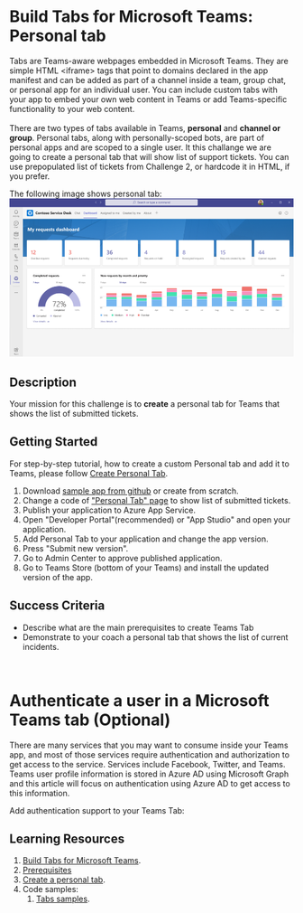 # Build Tabs for Microsoft Teams: Personal tab

Tabs are Teams-aware webpages embedded in Microsoft Teams. They are simple HTML <iframe\> tags that point to domains declared in the app manifest and can be added as part of a channel inside a team, group chat, or personal app for an individual user. You can include custom tabs with your app to embed your own web content in Teams or add Teams-specific functionality to your web content.
<br/><br/>
There are two types of tabs available in Teams, **personal** and **channel or group**. Personal tabs, along with personally-scoped bots, are part of personal apps and are scoped to a single user. It this challange we are going to create a personal tab that will show list of support tickets. You can use prepopulated list of tickets from Challenge 2, or hardcode it in HTML, if you prefer.

The following image shows personal tab:<br/>
![Personal tab](https://github.com/LevonDX/Teams-Hack-event-March-2022/blob/main/Resources/personal_tab.png "Personal tab")
<br>

## Description

Your mission for this challenge is to **create** a personal tab for Teams that shows the list of submitted tickets.

## Getting Started

For step-by-step tutorial, how to create a custom Personal tab and add it to Teams, please follow  [Create Personal Tab](https://docs.microsoft.com/en-us/microsoftteams/platform/tabs/how-to/create-personal-tab?tabs=aspnetcore).


1. Download [sample app from github](https://github.com/OfficeDev/microsoft-teams-sample-tabs.git) or create from scratch.
2. Change a code of ["Personal Tab" page](https://github.com/OfficeDev/microsoft-teams-sample-tabs/blob/master/PersonalTab/Pages/PersonalTab.cshtml) to show list of submitted tickets.
3. Publish your application to Azure App Service.
4. Open "Developer Portal"(recommended) or "App Studio" and open your application.
5. Add Personal Tab to your application and change the app version.
6. Press "Submit new version".
7. Go to Admin Center to approve published application.
8. Go to Teams Store (bottom of your Teams) and install the updated version of the app.

## Success Criteria
* Describe what are the main prerequisites to create Teams Tab
* Demonstrate to your coach a personal tab that shows the list of current incidents.



<br/>

# Authenticate a user in a Microsoft Teams tab (Optional)

There are many services that you may want to consume inside your Teams app, and most of those services require authentication and authorization to get access to the service. Services include Facebook, Twitter, and Teams. Teams user profile information is stored in Azure AD using Microsoft Graph and this article will focus on authentication using Azure AD to get access to this information.

Add authentication support to your Teams Tab:



## Learning Resources
1. [Build Tabs for Microsoft Teams](https://docs.microsoft.com/en-us/microsoftteams/platform/tabs/what-are-tabs).
2. [Prerequisites](https://docs.microsoft.com/en-us/microsoftteams/platform/tabs/how-to/tab-requirements)
3. [Create a personal tab](https://docs.microsoft.com/en-us/microsoftteams/platform/tabs/how-to/create-personal-tab?tabs=nodejs).
4. Code samples:
    1. [Tabs samples](https://github.com/OfficeDev/Microsoft-Teams-Samples#tabs-samples).
